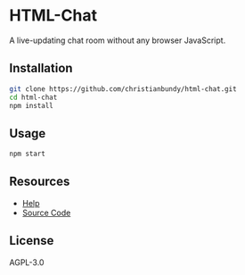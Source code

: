 # HTML-Chat

A live-updating chat room without any browser JavaScript.

## Installation

```sh
git clone https://github.com/christianbundy/html-chat.git
cd html-chat
npm install
```

## Usage

```sh
npm start
```

## Resources

- [Help](https://github.com/christianbundy/html-chat/issues/new)
- [Source Code](https://github.com/christianbundy/html-chat.git)

## License

AGPL-3.0
